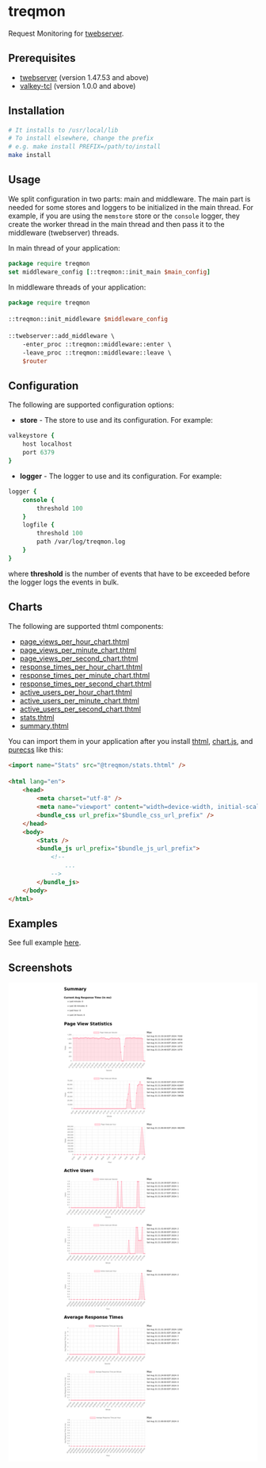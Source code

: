 # treqmon

Request Monitoring for [twebserver](https://github.com/jerily/twebserver).

## Prerequisites

- [twebserver](https://github.com/jerily/twebserver) (version 1.47.53 and above)
- [valkey-tcl](https://github.com/jerily/valkey-tcl) (version 1.0.0 and above)

## Installation

```bash
# It installs to /usr/local/lib
# To install elsewhere, change the prefix
# e.g. make install PREFIX=/path/to/install
make install
```

## Usage

We split configuration in two parts: main and middleware.
The main part is needed for some stores and loggers
to be initialized in the main thread.
For example, if you are using the `memstore` store or the `console` logger,
they create the worker thread in the main thread and then pass it to the
middleware (twebserver) threads.

In main thread of your application:
```tcl
package require treqmon
set middleware_config [::treqmon::init_main $main_config]
```

In middleware threads of your application:
```tcl
package require treqmon

::treqmon::init_middleware $middleware_config

::twebserver::add_middleware \
    -enter_proc ::treqmon::middleware::enter \
    -leave_proc ::treqmon::middleware::leave \
    $router
```

## Configuration

The following are supported configuration options:

- **store** - The store to use and its configuration. For example:
```tcl
valkeystore {
    host localhost
    port 6379
}
```

- **logger** - The logger to use and its configuration. For example:
```tcl
logger {
    console {
        threshold 100
    }
    logfile {
        threshold 100
        path /var/log/treqmon.log
    }
}
```

where **threshold** is the number of events that have to be exceeded before the logger logs the events in bulk.

## Charts

The following are supported thtml components:

* [page_views_per_hour_chart.thtml](templates/page_views_per_hour_chart.thtml)
* [page_views_per_minute_chart.thtml](templates/page_views_per_minute_chart.thtml)
* [page_views_per_second_chart.thtml](templates/page_views_per_second_chart.thtml)
* [response_times_per_hour_chart.thtml](templates/response_times_per_hour_chart.thtml)
* [response_times_per_minute_chart.thtml](templates/response_times_per_minute_chart.thtml)
* [response_times_per_second_chart.thtml](templates/response_times_per_second_chart.thtml)
* [active_users_per_hour_chart.thtml](templates/active_users_per_hour_chart.thtml)
* [active_users_per_minute_chart.thtml](templates/active_users_per_minute_chart.thtml)
* [active_users_per_second_chart.thtml](templates/active_users_per_second_chart.thtml)
* [stats.thtml](templates/stats.thtml)
* [summary.thtml](templates/summary.thtml)

You can import them in your application after you install
[thtml](https://github.com/jerily/twebserver),
[chart.js](https://www.chartjs.org/),
and [purecss](https://purecss.io/) like this:
```html
<import name="Stats" src="@treqmon/stats.thtml" />

<html lang="en">
    <head>
        <meta charset="utf-8" />
        <meta name="viewport" content="width=device-width, initial-scale=1" />
        <bundle_css url_prefix="$bundle_css_url_prefix" />
    </head>
    <body>
        <Stats />
        <bundle_js url_prefix="$bundle_js_url_prefix">
            <!--
                ...
            -->
        </bundle_js>
    </body>
</html>
```

## Examples

See full example [here](examples/app.tcl).

## Screenshots

![Stats](stats.png)